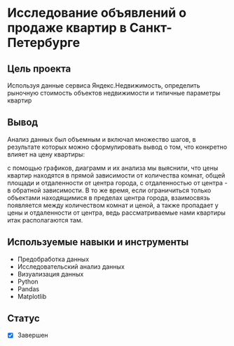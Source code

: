 # Исследование объявлений о продаже квартир в Санкт-Петербурге 

## Цель проекта

Используя данные сервиса Яндекс.Недвижимость, определить рыночную стоимость объектов недвижимости и типичные параметры квартир

## Вывод

Анализ данных был объемным и включал множество шагов, в результате которых можно сформулировать вывод о том, что конкретно влияет на цену квартиры:

с помощью графиков, диаграмм и их анализа мы выяснили, что цены квартир находятся в прямой зависимости от количества комнат, общей площади и отдаленности от центра города, с отдаленностью от центра - в обратной зависимости. В то же время, если ограничиться только объектами находящимися в пределах центра города, взаимосвязь появляется между количеством комнат и ценой, а также пропадает у цены и отдаленности от центра, ведь рассматриваемые нами квартиры итак располагаются там.

## Используемые навыки и инструменты

* Предобработка данных
* Исследовательский анализ данных
* Визуализация данных
* Python
* Pandas
* Matplotlib

## Статус

- [x] Завершен